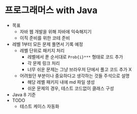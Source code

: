 # 프로그래머스 with Java
* 목표
  * 자바 웹 개발을 위해 자바에 익숙해지기
  * 이직 준비를 위한 코테 준비
* 레벨 1부터 모든 문제 풀면서 기록 예정
  * 레벨 단위로 패키지 처리
    * 레벨에서 푼 순서대로 `Prob{i}***` 형태로 코드 추가
    * 각 문제 링크 처리
    * 너무 쉬운 문제는 그냥 브라우저 단에서 풀고 코드 추가 X
  * 어려웠던 부분이나 중요하다고 생각하는 것들 주석으로 설명
    * 해당 레벨 패키지 내에 md 파일 생성
    * 쉬운 문제의 경우, 테스트 코드없이 클래스 구성
* Java 8 기준
* TODO
  * 테스트 케이스 자동화